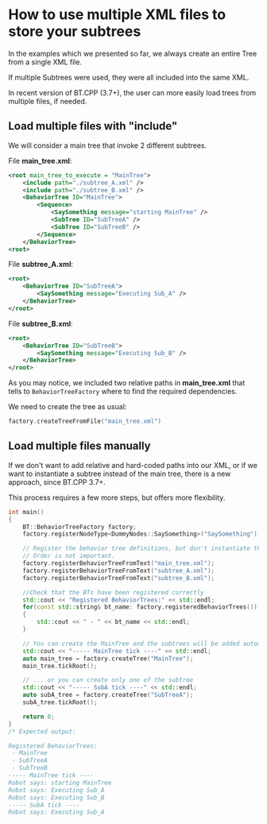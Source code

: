# How to use multiple XML files to store your subtrees

In the examples which we presented so far, we always create an entire Tree
from a single XML file.

If multiple Subtrees were used, they were all included into the same XML.

In recent version of BT.CPP (3.7+), the user can more easily
load trees from multiple files, if needed.

## Load multiple files with "include"

We will consider a main tree that invoke 2 different subtrees.

File **main_tree.xml**:

```XML hl_lines="2 3"
<root main_tree_to_execute = "MainTree">
    <include path="./subtree_A.xml" />
    <include path="./subtree_B.xml" />
    <BehaviorTree ID="MainTree">
        <Sequence>
            <SaySomething message="starting MainTree" />
            <SubTree ID="SubTreeA" />
            <SubTree ID="SubTreeB" />
        </Sequence>
    </BehaviorTree>
<root>
```
File **subtree_A.xml**:

```XML
<root>
    <BehaviorTree ID="SubTreeA">
        <SaySomething message="Executing Sub_A" />
    </BehaviorTree>
</root>
```

File **subtree_B.xml**:

```XML
<root>
    <BehaviorTree ID="SubTreeB">
        <SaySomething message="Executing Sub_B" />
    </BehaviorTree>
</root>
```

As you may notice, we included two relative paths in **main_tree.xml**
that tells to `BehaviorTreeFactory` where to find the required dependencies.

We need to create the tree as usual:

```c++
factory.createTreeFromFile("main_tree.xml")
```

## Load multiple files manually

If we don't want to add relative and hard-coded paths into our XML,
or if we want to instantiate a subtree instead of the main tree, there is a
new approach, since BT.CPP 3.7+.

This process requires a few more steps, but offers more flexibility.

```c++
int main()
{
    BT::BehaviorTreeFactory factory;
    factory.registerNodeType<DummyNodes::SaySomething>("SaySomething");

    // Register the behavior tree definitions, but don't instantiate them, yet.
    // Order is not important.
    factory.registerBehaviorTreeFromText("main_tree.xml");
    factory.registerBehaviorTreeFromText("subtree_A.xml");
    factory.registerBehaviorTreeFromText("subtree_B.xml");

    //Check that the BTs have been registered correctly
    std::cout << "Registered BehaviorTrees:" << std::endl;
    for(const std::string& bt_name: factory.registeredBehaviorTrees())
    {
        std::cout << " - " << bt_name << std::endl;
    }

    // You can create the MainTree and the subtrees will be added automatically.
    std::cout << "----- MainTree tick ----" << std::endl;
    auto main_tree = factory.createTree("MainTree");
    main_tree.tickRoot();

    // ... or you can create only one of the subtree
    std::cout << "----- SubA tick ----" << std::endl;
    auto subA_tree = factory.createTree("SubTreeA");
    subA_tree.tickRoot();

    return 0;
}
/* Expected output:

Registered BehaviorTrees:
 - MainTree
 - SubTreeA
 - SubTreeB
----- MainTree tick ----
Robot says: starting MainTree
Robot says: Executing Sub_A
Robot says: Executing Sub_B
----- SubA tick ----
Robot says: Executing Sub_A
```




